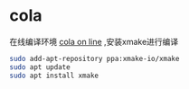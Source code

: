 # cola

在线编译环境 [cola on line](https://gitpod.io/new/#github.com/naonao-cola/cola) ,安装xmake进行编译


```bash
sudo add-apt-repository ppa:xmake-io/xmake
sudo apt update
sudo apt install xmake
```